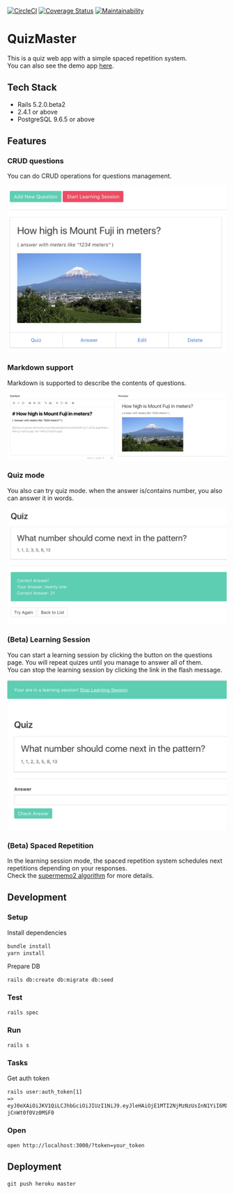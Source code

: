 [![CircleCI](https://circleci.com/gh/Jwata/QuizMaster.svg?style=svg)](https://circleci.com/gh/Jwata/QuizMaster)
[![Coverage Status](https://coveralls.io/repos/github/Jwata/QuizMaster/badge.svg?branch=master)](https://coveralls.io/github/Jwata/QuizMaster?branch=master)
[![Maintainability](https://api.codeclimate.com/v1/badges/9e213bc50fbb185193be/maintainability)](https://codeclimate.com/github/Jwata/QuizMaster/maintainability)

# QuizMaster
This is a quiz web app with a simple spaced repetition system.  
You can also see the demo app [here](https://quiz-master-jw.herokuapp.com/).

## Tech Stack
* Rails 5.2.0.beta2
* 2.4.1 or above
* PostgreSQL 9.6.5 or above

## Features
### CRUD questions
You can do CRUD operations for questions management.

![](./docs/crud.png)

### Markdown support
Markdown is supported to describe the contents of questions.

![](./docs/markdown-editor.png)

### Quiz mode
You also can try quiz mode. when the answer is/contains number, you also can answer it in words.

![](./docs/quiz-mode.png)

### (Beta) Learning Session
You can start a learning session by clicking the button on the questions page.
You will repeat quizes until you manage to answer all of them.  
You can stop the learning session by clicking the link in the flash message.

![](./docs/learning-session.png)

### (Beta) Spaced Repetition
In the learning session mode, the spaced repetition system schedules next repetitions depending on your responses.  
Check the [supermemo2 algorithm](https://www.supermemo.com/english/ol/sm2.htm) for more details.



## Development
### Setup
Install dependencies 

```
bundle install
yarn install
```

Prepare DB

```
rails db:create db:migrate db:seed
```

### Test

```
rails spec
```

### Run
```
rails s
```

### Tasks
Get auth token 

```
rails user:auth_token[1]
=> eyJ0eXAiOiJKV1QiLCJhbGciOiJIUzI1NiJ9.eyJleHAiOjE1MTI2NjMzNzUsInN1YiI6MX0.OUqNvFezsW94ovzOzmoOBINZ3dj-jCnWt0f0Vz0MSF0
```

### Open
```
open http://localhost:3000/?token=your_token
```

## Deployment
```
git push heroku master
```

